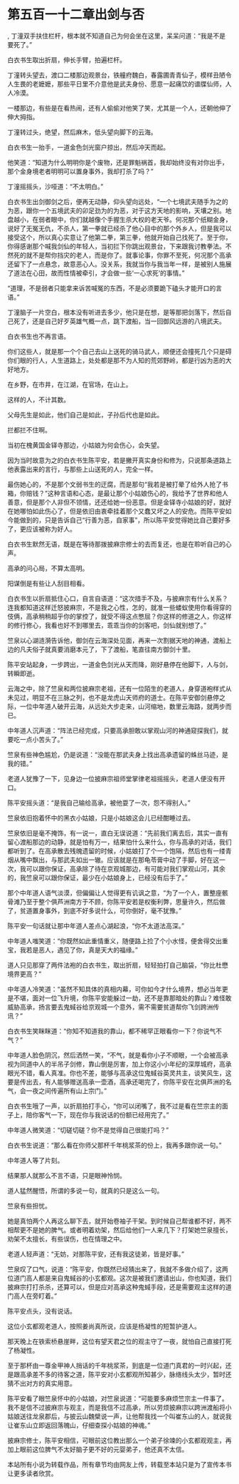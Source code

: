 # 第五百一十二章出剑与否
,  丁潼双手扶住栏杆，根本就不知道自己为何会坐在这里，呆呆问道：“我是不是要死了。”
   白衣书生取出折扇，伸长手臂，拍遍栏杆。
   丁潼转头望去，渡口二楼那边观景台，铁艟府魏白，春露圃青青仙子，模样丑陋令人生畏的老嬷嬷，那些平日里不介意他是武夫身份、愿意一起痛饮的谱牒仙师，人人冷漠。
   一楼那边，有些是在看热闹，还有人偷偷对他笑了笑，尤其是一个人，还朝他伸了伸大拇指。
   丁潼转过头，绝望，然后麻木，低头望向脚下的云海。
   白衣书生一抬手，一道金色剑光窗户掠出，然后冲天而起。
   他笑道：“知道为什么明明你是个废物，还是罪魁祸首，我却始终没有对你出手，那个金身境老者明明可以置身事外，我却打杀了吗？”
   丁潼摇摇头，沙哑道：“不太明白。”
   白衣书生出剑御剑之后，便再无动静，仰头望向远处，“一个七境武夫随手为之的为恶，跟你一个五境武夫的卯足劲为的为恶，对于这方天地的影响，天壤之别。地盘越小，在弱者眼中，你们就越像个手握生杀大权的老天爷。何况那个纸糊金身，说好了无冤无仇，不杀人，第一拳就已经杀了他心目中的那个外乡人，但是我可以接受这个，所以真心实意让了他第二拳，第三拳，他就开始自己找死了。至于你，你得感谢那个喊我剑仙的年轻人，当初拦下你跳出观景台，下来跟我讨教拳法。不然死的就不是帮你挡灾的老人，而是你了。就事论事，你罪不至死，何况那个高承还留下了一点悬念，故意恶心人。没关系，我就当你与我当年一样，是被别人施展了道法在心田，故而性情被牵引，才会做一些‘一心求死’的事情。”
   “道理，不是弱者只能拿来诉苦喊冤的东西，不是必须要跪下磕头才能开口的言语。”
   丁潼脑子一片空白，根本没有听进去多少，他只是在想，是等那把剑落下，然后自己死了，还是自己好歹英雄气概一点，跳下渡船，当一回御风远游的八境武夫。
   白衣书生也不再言语。
   你们这些人，就是那一个个自己去山上送死的骑马武人，顺便还会撞死几个只是碍你们眼的行人，人生道路上，处处都是那不为人知的荒郊野岭，都是行凶为恶的大好地方。
   在乡野，在市井，在江湖，在官场，在山上。
   这样的人，不计其数。
   父母先生是如此，他们自己是如此，子孙后代也是如此。
   拦都拦不住啊。
   当初在槐黄国金铎寺那边，小姑娘为何会伤心，会失望。
   因为当时故意为之的白衣书生陈平安，若是撇开真实身份和修为，只说那条道路上他表露出来的言行，与那些上山送死的人，完全一样。
   最伤她心的，不是那个文弱书生的迂腐，而是那句“我若是被打晕了给外人抢了书箱，你赔钱？”这种言语和心态，是最让那个小姑娘伤心的，我给予了世界和他人善意，但是那个人非但不领情，还还给她一份恶意。但是金铎寺小姑娘的好，就好在她哪怕如此伤心了，但是依旧由衷牵挂着那个又蠢又坏之人的安危。而陈平安如今能做到的，只是告诉自己“行善为恶，自家事”，所以陈平安觉得她比自己要好多了，更应该被称为好人。
   白衣书生默然无语，既是在等待那拨披麻宗修士的去而复还，也是在聆听自己的心声。
   高承的问心局，不算太高明。
   阳谋倒是有些让人刮目相看。
   白衣书生以折扇抵住心口，自言自语道：“这次措手不及，与披麻宗有什么关系？连我都知道这样迁怒披麻宗，不是我之心性，怎的，就准一些蝼蚁使用你看得穿的伎俩，高承稍稍超乎你的掌控了，就受不得这点憋屈？你这样的修道之人，你这样的修行修心，我看也好不到哪里去，乖乖当你的剑客吧，剑仙就别想了。”
   竺泉以心湖涟漪告诉他，御剑在云海深处见面，再来一次割据天地的神通，渡船上边的凡夫俗子就真要消磨本元了，下了渡船，笔直往南方御剑十里。
   陈平安站起身，一步跨出，一道金色剑光从天而降，刚好悬停在他脚下，人与剑，转瞬即逝。
   云海之中，除了竺泉和两位披麻宗老祖，还有一位陌生的老道人，身穿道袍样式从未见过，明显不在三脉之列，也不是龙虎山天师府的道士。在陈平安御剑悬停之际，一位中年道人破开云海，从远处大步走来，山河缩地，数里云海路，就两步而已。
   中年道人沉声道：“阵法已经完成，只要高承胆敢以掌观山河的神通窥探我们，就要吃一点小苦头了。”
   竺泉有些神色尴尬，仍是说道：“没能在那武夫身上找出高承遗留的蛛丝马迹，是我的错。”
   老道人犹豫了一下，见身边一位披麻宗祖师堂掌律老祖摇摇头，老道人便没有开口。
   陈平安摇头道：“是我自己输给高承，被他耍了一次，怨不得别人。”
   竺泉依旧抱着怀中的黑衣小姑娘，只是小姑娘这会儿已经酣睡过去。
   竺泉依旧是毫不掩饰，有一说一，直白无误说道：“先前我们离去后，其实一直有留心渡船那边的动静，就是怕有万一，结果怕什么来什么，你与高承的对话，我们都听到了。在高承散去残魄遗留的时候，小姑娘打了个一个饱隔，然后也有一缕青烟从嘴中飘出，与那武夫如出一辙。应该就是在那龟苓膏中动了手脚，好在这一次，我可以跟你保证，高承除了待在京观城那边，有可能对我们掌观山河，其余的，我竺泉可以跟你保证，最少在小姑娘身上，已经没有后手了。”
   那个中年道人语气淡漠，但偏偏让人觉得更有讥讽之意，“为了一个人，置整座骸骨滩乃至于整个俱芦洲南方于不顾，你陈平安若是权衡利弊，思量许久，然后做了，贫道置身事外，到底不好多说什么，可你倒好，毫不犹豫。”
   陈平安一句话就让那中年道人差点心湖起浪，“你不太道法高深。”
   中年道人嗤笑道：“你既然如此重情重义，随便路上捡了个小水怪，便舍得交出重宝，我若是恶人，遇见了你，真是天大的福缘。”
   道人只见那穿了两件法袍的白衣书生，取出折扇，轻轻拍打自己脑袋，“你比杜懋境界更高？”
   中年道人冷笑道：“虽然不知具体的真相内幕，可你如今才什么境界，想必当年更是不堪，面对一位飞升境，你陈平安能躲过一劫，还不是靠那暗处的靠山？难怪敢威胁高承，扬言要去鬼蜮谷给京观城一个意外，需不需要贫道帮你飞剑跨洲传讯？”
   白衣书生笑眯眯道：“你知不知道我的靠山，都不稀罕正眼看你一下？你说气不气？”
   中年道人脸色阴沉，然后洒然一笑，“不气，就是看你小子不顺眼，一个会被高承视为同道中人的半吊子剑修，靠山倒是厉害，加上你这小小年纪的深厚城府，高承眼光不错，看人真准。你也不差，能够与高承这位鬼蜮谷英灵共主，谈笑风生，这要是传出去，有人能够赠送高承一壶酒，高承还喝完了，你陈平安在北俱芦洲的名气，会一夜之间传遍所有山上宗门。”
   白衣书生哦了一声，以折扇拍打手心，“你可以闭嘴了，我不过是看在竺宗主的面子上，陪你客气一下，现在你与我说话的份额已经用完了。”
   中年道人微笑道：“切磋切磋？你不是觉得自己很能打吗？”
   白衣书生说道：“那么看在你师父那杯千年桃浆茶的份上，我再多跟你说一句。”
   中年道人等了片刻。
   结果那人就那么不言不语，只是眼神怜悯。
   道人猛然醒悟，所谓的多说一句，就真的只是这么一句。
   竺泉有些担忧。
   她是真怕两个人再这么聊下去，就开始卷袖子干架。到时候自己帮谁都不好，两不相帮更不是她的脾气。或者明着劝架，然后给他们一人来几下？打架她竺泉擅长，劝架不太擅长，有些误伤，也在情理之中。
   老道人轻声道：“无妨，对那陈平安，还有我这徒弟，皆是好事。”
   竺泉叹了口气，说道：“陈平安，你既然已经猜出来了，我就不多做介绍了，这两位道门高人都是来自鬼蜮谷的小玄都观。这次是被我们邀请出山，你也知道，我们披麻宗打打杀杀，还算可以，但是应对高承这种鬼蜮手段，还是需要观主这样的道门高人在旁盯着。”
   陈平安点头，没有说话。
   这位小玄都观老道人，按照姜尚真所说，应该是杨凝性的短暂护道人。
   那天晚上在铁索桥悬崖畔，这位有望天君之位的观主守了一夜，就怕自己直接打死了杨凝性。
   至于那杯由一尊金甲神人捎话的千年桃浆茶，到底是一位道门真君的一时兴起，还是跟高承差不多的待客之道，陈平安对小玄都观所知甚少，脉络线头太少，暂时还猜不出对方的真实用意。
   陈平安看了眼竺泉怀中的小姑娘，对竺泉说道：“可能要多麻烦竺宗主一件事了。我不是信不过披麻宗与观主，而是我信不过高承，所以劳烦披麻宗以跨洲渡船将小姑娘送往龙泉郡后，与披云山魏檗说一声，让他帮我找一个叫崔东山的人，就说我让崔东山立即返回落魄山，仔细查探小姑娘的神魂。”
   披麻宗修士，陈平安相信，可眼前这位教出那么一个弟子徐竦的小玄都观观主，再加上眼前这位脾气不太好脑子更不好的元婴弟子，他还真不太信。
  本站所有小说为转载作品，所有章节均由网友上传，转载至本站只是为了宣传本书让更多读者欣赏。
